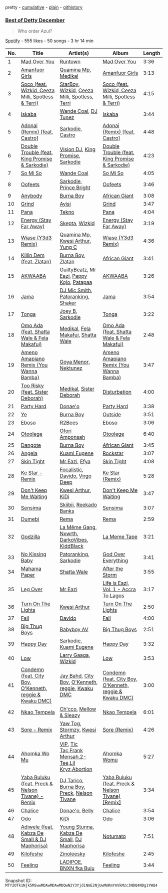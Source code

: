 pretty - [cumulative](/playlists/cumulative/37i9dQZF1DX3s0fi1qwiiS.md) - [plain](/playlists/plain/37i9dQZF1DX3s0fi1qwiiS) - [githistory](https://github.githistory.xyz/mackorone/spotify-playlist-archive/blob/main/playlists/plain/37i9dQZF1DX3s0fi1qwiiS)

### [Best of Detty December](https://open.spotify.com/playlist/37i9dQZF1DX3s0fi1qwiiS)

> Who order Azul?

[Spotify](https://open.spotify.com/user/spotify) - 555 likes - 50 songs - 3 hr 14 min

| No. | Title | Artist(s) | Album | Length |
|---|---|---|---|---|
| 1 | [Mad Over You](https://open.spotify.com/track/1jloWdvMh9nwHUu3mag8CL) | [Runtown](https://open.spotify.com/artist/6mMtnxEQkYoY5FfJIQ9Rhb) | [Mad Over You](https://open.spotify.com/album/1BeDVLt8DTIIN3jSLK5V78) | 3:36 |
| 2 | [Amanfuor Girls](https://open.spotify.com/track/01q9VZfRk6bCEe2jgx64tN) | [Quamina Mp](https://open.spotify.com/artist/7lv12RUXorFKjX5hKtNwUw), [Medikal](https://open.spotify.com/artist/0pPz4oYqGp2Co2Sx7ORiYL) | [Amanfuor Girls](https://open.spotify.com/album/1NU6M9KwNpddbZGa1xqlBi) | 3:13 |
| 3 | [Soco \(feat\. Wizkid, Ceeza Milli, Spotless & Terri\)](https://open.spotify.com/track/1KpBtWSI9dlv0RjtzvF1BD) | [StarBoy](https://open.spotify.com/artist/6w2IGYYbcQENdjdjU2IFo4), [Wizkid](https://open.spotify.com/artist/3tVQdUvClmAT7URs9V3rsp), [Ceeza Milli](https://open.spotify.com/artist/11b21KVATwG7LgLPiD3a1A), [Spotless](https://open.spotify.com/artist/7zd8O0lGS5sHftyvnhtWD1), [Terri](https://open.spotify.com/artist/6h3iqdnfBKV2jRhUJz0oto) | [Soco \(feat\. Wizkid, Ceeza Milli, Spotless & Terri\)](https://open.spotify.com/album/5pJAx43ygdhq0uKb0MABEo) | 4:15 |
| 4 | [Iskaba](https://open.spotify.com/track/1GuLgNKd4lrI1vugkxMCAX) | [Wande Coal](https://open.spotify.com/artist/1fYVmAFB7sC7eDoF3mJXla), [DJ Tunez](https://open.spotify.com/artist/64oW4P0vsDhlorOxZKQi6a) | [Iskaba](https://open.spotify.com/album/0Xv3hpglXQQXDw1927aJvu) | 3:44 |
| 5 | [Adonai \(Remix\) \[feat\. Castro\]](https://open.spotify.com/track/6y4nqlHb6WXmHkv3Pa7n3P) | [Sarkodie](https://open.spotify.com/artist/01DTVE3KmoPogPZaOvMqO8), [Castro](https://open.spotify.com/artist/030V4chwvYtlwnEfrA3oh3) | [Adonai \(Remix\) \[feat\. Castro\]](https://open.spotify.com/album/4xXYqG9l4l7XmuxrNebCyY) | 4:48 |
| 6 | [Double Trouble \(feat\. King Promise & Sarkodie\)](https://open.spotify.com/track/024Si0VrgGuslpbud96tnX) | [Vision DJ](https://open.spotify.com/artist/7GfpJld16SWfiFALBo3qB8), [King Promise](https://open.spotify.com/artist/4tIKaxUmpXzshok2yCnwdf), [Sarkodie](https://open.spotify.com/artist/01DTVE3KmoPogPZaOvMqO8) | [Double Trouble \(feat\. King Promise & Sarkodie\)](https://open.spotify.com/album/7fyUYO50TXvcsbVQa4kcC9) | 4:23 |
| 7 | [So Mi So](https://open.spotify.com/track/2KG2MggKHSVTKR8nLJX8DV) | [Wande Coal](https://open.spotify.com/artist/1fYVmAFB7sC7eDoF3mJXla) | [So Mi So](https://open.spotify.com/album/3CFZlHqQYt2gEKKc3PcP2Z) | 4:05 |
| 8 | [Oofeets](https://open.spotify.com/track/45RekOWSS4MBAvWPXPJNbr) | [Sarkodie](https://open.spotify.com/artist/01DTVE3KmoPogPZaOvMqO8), [Prince Bright](https://open.spotify.com/artist/4kybQvaEJGDlOo7ZsSjwPv) | [Oofeets](https://open.spotify.com/album/4YhDsLqC5mqUIYuNIdfM1y) | 3:46 |
| 9 | [Anybody](https://open.spotify.com/track/44SSviC4R1TkAdsyptjDpE) | [Burna Boy](https://open.spotify.com/artist/3wcj11K77LjEY1PkEazffa) | [African Giant](https://open.spotify.com/album/34vlTd4355ddD4q9pPsoqF) | 3:08 |
| 10 | [Grind](https://open.spotify.com/track/2wN5MOqC1C9UeUjw4Z4DPo) | [Ayisi](https://open.spotify.com/artist/1MGX3ZU8JMwM05waT6BBvU) | [Grind](https://open.spotify.com/album/59IqtbSMonpFQaM1WngQig) | 3:47 |
| 11 | [Pana](https://open.spotify.com/track/0gP7Te7U3COCvn2d9kJMaT) | [Tekno](https://open.spotify.com/artist/6IhG3Yxm3UW98jhyBvrIut) | [Pana](https://open.spotify.com/album/0kWZevuaj7QcFXEoAfqzuV) | 4:04 |
| 12 | [Energy \(Stay Far Away\)](https://open.spotify.com/track/11RIJRbBfyLlJut96itSFd) | [Skepta](https://open.spotify.com/artist/2p1fiYHYiXz9qi0JJyxBzN), [Wizkid](https://open.spotify.com/artist/3tVQdUvClmAT7URs9V3rsp) | [Energy \(Stay Far Away\)](https://open.spotify.com/album/6c2FMAZeFKi8pui6dlZqXB) | 3:19 |
| 13 | [Wiase \(Y3d3 Remix\)](https://open.spotify.com/track/4eGieXDwiQ1RL980VAcQ5p) | [Quamina Mp](https://open.spotify.com/artist/7lv12RUXorFKjX5hKtNwUw), [Kwesi Arthur](https://open.spotify.com/artist/52iM1kP5BpnLypZ0VtrpyY), [Yung C](https://open.spotify.com/artist/4AmyHrK5ftoTr4qYrFGTlW) | [Wiase \(Y3d3 Remix\)](https://open.spotify.com/album/5iKIckXV57WUQ3LC6Ejd5x) | 4:36 |
| 14 | [Killin Dem \(feat\. Zlatan\)](https://open.spotify.com/track/3a7ziOOO3Cbuv6BMXrj0wU) | [Burna Boy](https://open.spotify.com/artist/3wcj11K77LjEY1PkEazffa), [Zlatan](https://open.spotify.com/artist/4mSWNal2Ixxf1zrXSTLoep) | [African Giant](https://open.spotify.com/album/34vlTd4355ddD4q9pPsoqF) | 3:41 |
| 15 | [AKWAABA](https://open.spotify.com/track/7rzqupSdvmgFqdKYBfNfOa) | [GuiltyBeatz](https://open.spotify.com/artist/5DCdWXQ0QHQYlok4KK97em), [Mr Eazi](https://open.spotify.com/artist/4TAoP0f9OuWZUesao43xUW), [Pappy Kojo](https://open.spotify.com/artist/05wqlCGQReohsxStVBR052), [Patapaa](https://open.spotify.com/artist/2IiQaWRKteXMGLUcdHLBO9) | [AKWAABA](https://open.spotify.com/album/5oDtmoFdP9LuzNO4rVF4uj) | 3:26 |
| 16 | [Jama](https://open.spotify.com/track/59qTPQbGwetpMucsi03W97) | [DJ Mic Smith](https://open.spotify.com/artist/55vSMtCiV6fMgUMh9TEl6i), [Patoranking](https://open.spotify.com/artist/2hKQc001G7ggs3ZyxMdkGq), [Shaker](https://open.spotify.com/artist/7ArAbdLBhHHZbkJI4cfndo) | [Jama](https://open.spotify.com/album/080VXLloTgqny7EUtmZ05Z) | 3:54 |
| 17 | [Tonga](https://open.spotify.com/track/7ceisg9MpCeJoLaoPfyu0V) | [Joey B](https://open.spotify.com/artist/7ACLUXo71FsLZaKMOPDnEJ), [Sarkodie](https://open.spotify.com/artist/01DTVE3KmoPogPZaOvMqO8) | [Tonga](https://open.spotify.com/album/21RhbIIQ8i06WMDavhdgs8) | 3:22 |
| 18 | [Omo Ada \(feat\. Shatta Wale & Fela Makafui\)](https://open.spotify.com/track/6Oh69XEHxh966heGDz4Yul) | [Medikal](https://open.spotify.com/artist/0pPz4oYqGp2Co2Sx7ORiYL), [Fela Makafui](https://open.spotify.com/artist/5PcgFn6JlRK9gXsSX7i3h3), [Shatta Wale](https://open.spotify.com/artist/42q0rYXtR561ypg1Fcw1PI) | [Omo Ada \(feat\. Shatta Wale & Fela Makafui\)](https://open.spotify.com/album/1MW8m6LL9SvHCI3L8fWtQp) | 2:48 |
| 19 | [Ameno Amapiano Remix \(You Wanna Bamba\)](https://open.spotify.com/track/4iwiYqzoLImJraKQ9Pf2I2) | [Goya Menor](https://open.spotify.com/artist/4TWOviIGJMWH79dyovGkaX), [Nektunez](https://open.spotify.com/artist/4n7aqhk0RIdeWKkBxvhN72) | [Ameno Amapiano Remix \(You Wanna Bamba\)](https://open.spotify.com/album/6831TJYXJuShA212mn1yVi) | 3:47 |
| 20 | [Too Risky \(feat\. Sister Deborah\)](https://open.spotify.com/track/6yksWuhZ3s7KH7sfZp50x4) | [Medikal](https://open.spotify.com/artist/0pPz4oYqGp2Co2Sx7ORiYL), [Sister Deborah](https://open.spotify.com/artist/3RM7YoeiC3yijn8k8uCGA7) | [Disturbation](https://open.spotify.com/album/0j9IMbrY6McGzdOemNlIr6) | 4:00 |
| 21 | [Party Hard](https://open.spotify.com/track/0S0qKgHu2CCL3MjPo3HMl5) | [Donae'o](https://open.spotify.com/artist/3xcx9CcYTM4M1890B8o9Bp) | [Party Hard](https://open.spotify.com/album/4HkdumZIdnXHQMYgwtG1VV) | 3:38 |
| 22 | [Ye](https://open.spotify.com/track/3FskQrDXcY24ur2fCvz35O) | [Burna Boy](https://open.spotify.com/artist/3wcj11K77LjEY1PkEazffa) | [Outside](https://open.spotify.com/album/26du6obYLeY1vf6xIJ1l0D) | 3:51 |
| 23 | [Eboso](https://open.spotify.com/track/0l0aDiPRoexmDiJum6ZycI) | [R2Bees](https://open.spotify.com/artist/0LFsP7WPfu5inz9a1amcE4) | [Eboso](https://open.spotify.com/album/7m5MA1XE7UUn2eoRBIWHzP) | 3:06 |
| 24 | [Otoolege](https://open.spotify.com/track/1osCJSONOQ0CNEKYGp7XfQ) | [Ofori Amponsah](https://open.spotify.com/artist/5JZrKd8FCWdpkGwn6iEkXg) | [Otoolege](https://open.spotify.com/album/3AinuC1JTj3edgaFFqTWvS) | 6:40 |
| 25 | [Dangote](https://open.spotify.com/track/07XZZTucIfMyOSnkF0GPWJ) | [Burna Boy](https://open.spotify.com/artist/3wcj11K77LjEY1PkEazffa) | [African Giant](https://open.spotify.com/album/34vlTd4355ddD4q9pPsoqF) | 3:45 |
| 26 | [Angela](https://open.spotify.com/track/0pPaHAsyHLYt45J42IXKuG) | [Kuami Eugene](https://open.spotify.com/artist/0GGKrcPOlBkmBzQDf2Ogkl) | [Rockstar](https://open.spotify.com/album/36YUG83DWnCl46Xwsad6lb) | 3:07 |
| 27 | [Skin Tight](https://open.spotify.com/track/43C8ga8Z7MkOc1TmEzXcJ3) | [Mr Eazi](https://open.spotify.com/artist/4TAoP0f9OuWZUesao43xUW), [Efya](https://open.spotify.com/artist/1dlInrJwE0KSP9hZ0ALsI6) | [Skin Tight](https://open.spotify.com/album/0xkIlDRadF78PKqsAS2DSo) | 4:08 |
| 28 | [Ke Star \- Remix](https://open.spotify.com/track/7b3991NnMDhwZRq7C2Cpgc) | [Focalistic](https://open.spotify.com/artist/2GJMSZ7M3D0KyyKRhYgWju), [Davido](https://open.spotify.com/artist/0Y3agQaa6g2r0YmHPOO9rh), [Virgo Deep](https://open.spotify.com/artist/4Ml0ZcVza4oApvqWK8K7wM) | [Ke Star \(Remix\)](https://open.spotify.com/album/0ycU5aDeq22IewMlUF1A66) | 5:28 |
| 29 | [Don't Keep Me Waiting](https://open.spotify.com/track/13TEzGeUmbKSyyZjDv6ygG) | [Kwesi Arthur](https://open.spotify.com/artist/52iM1kP5BpnLypZ0VtrpyY), [KiDi](https://open.spotify.com/artist/14PimM6ohO2gYftuwTam9V) | [Don't Keep Me Waiting](https://open.spotify.com/album/0DwcT9VT9F293ojbvOaVzR) | 3:47 |
| 30 | [Sensima](https://open.spotify.com/track/2tsuHoDRjMTPkibpOkRuq4) | [Skiibii](https://open.spotify.com/artist/72Z2AhMKpxZjLNnPMyinUE), [Reekado Banks](https://open.spotify.com/artist/3bxZkzk0PLHcetO9o4oxXn) | [Sensima](https://open.spotify.com/album/4zpIOgKbJU2MdA0PK6hoeI) | 3:07 |
| 31 | [Dumebi](https://open.spotify.com/track/0SjQBdIddPvKSWxr8vk6QX) | [Rema](https://open.spotify.com/artist/46pWGuE3dSwY3bMMXGBvVS) | [Rema](https://open.spotify.com/album/4l8Gg5qk0QodyJ12SNtdUf) | 2:59 |
| 32 | [Godzilla](https://open.spotify.com/track/1SFIUpNbKHb6IxDv63OB75) | [La Même Gang](https://open.spotify.com/artist/6VmgrXYlQLQ13VxiksWSp6), [Nxwrth](https://open.spotify.com/artist/3p4oUgYWysn2xvj9uUMJnS), [DarkoVibes](https://open.spotify.com/artist/5a3kizlLAxR0P6qZEti8T8), [KiddBlack](https://open.spotify.com/artist/3vQvbO6Fd24F5StyZp1UMH) | [La Meme Tape](https://open.spotify.com/album/1Z1jf4jHbpESMcYcAZkzdT) | 3:21 |
| 33 | [No Kissing Baby](https://open.spotify.com/track/16ygpIPe2ClOoOypX6QAuH) | [Patoranking](https://open.spotify.com/artist/2hKQc001G7ggs3ZyxMdkGq), [Sarkodie](https://open.spotify.com/artist/01DTVE3KmoPogPZaOvMqO8) | [God Over Everything](https://open.spotify.com/album/3QD26z4Ces1OCiVqPhn87R) | 3:41 |
| 34 | [Mahama Paper](https://open.spotify.com/track/5vA0BlTP16GqJsieTaPRzp) | [Shatta Wale](https://open.spotify.com/artist/42q0rYXtR561ypg1Fcw1PI) | [After the Storm](https://open.spotify.com/album/6ZFfg3kkBnOK1JKFrVsBm6) | 3:55 |
| 35 | [Leg Over](https://open.spotify.com/track/51psaXOJAkOUdRQrp2Wjsa) | [Mr Eazi](https://open.spotify.com/artist/4TAoP0f9OuWZUesao43xUW) | [Life is Eazi, Vol\. 1 \- Accra To Lagos](https://open.spotify.com/album/0lkYUVhHWfdCp3vBgqitfU) | 3:17 |
| 36 | [Turn On The Lights](https://open.spotify.com/track/6RstYH2vOXeXnz5hj3Ppnv) | [Kwesi Arthur](https://open.spotify.com/artist/52iM1kP5BpnLypZ0VtrpyY) | [Turn On The Lights](https://open.spotify.com/album/7J1jyEOZjy5DJwPk3bXuou) | 2:50 |
| 37 | [Fall](https://open.spotify.com/track/4ou5xyFUJX4VwX76tw1qb1) | [Davido](https://open.spotify.com/artist/0Y3agQaa6g2r0YmHPOO9rh) | [Fall](https://open.spotify.com/album/49EjkUgoE70dxKcXXd9szs) | 4:00 |
| 38 | [Big Thug Boys](https://open.spotify.com/track/64f7mZuEkeNeKOuzSjrIGm) | [Babyboy AV](https://open.spotify.com/artist/5p1CMGIDFgalZneW5P1EwX) | [Big Thug Boys](https://open.spotify.com/album/79PtaeN11NuACxUaeipBom) | 2:51 |
| 39 | [Happy Day](https://open.spotify.com/track/2CwQ6rEsoirjV8nu33BVyy) | [Sarkodie](https://open.spotify.com/artist/01DTVE3KmoPogPZaOvMqO8), [Kuami Eugene](https://open.spotify.com/artist/0GGKrcPOlBkmBzQDf2Ogkl) | [Happy Day](https://open.spotify.com/album/4qJhOsV4i9fi8blINlt8Qk) | 3:32 |
| 40 | [Low](https://open.spotify.com/track/4GW2SIyvB5fy8xtK1eO8PS) | [Larry Gaaga](https://open.spotify.com/artist/62s0EsXQNJEwy8fKZ386VU), [Wizkid](https://open.spotify.com/artist/3tVQdUvClmAT7URs9V3rsp) | [Low](https://open.spotify.com/album/5ml5qP7IbT2FDujhSNpSRT) | 3:53 |
| 41 | [Condemn \(feat\. City Boy, O'Kenneth, reggie & Kwaku DMC\)](https://open.spotify.com/track/5aFLIpPbYSIQWCxyDvBjqP) | [Jay Bahd](https://open.spotify.com/artist/0Q7yvULFrthrEzwtn5hRcw), [City Boy](https://open.spotify.com/artist/2ppps0iwSdww4cfepGnscr), [O'Kenneth](https://open.spotify.com/artist/3EyOT8FSuINDoWYHfm8TIM), [reggie](https://open.spotify.com/artist/08gM7TMuG3DTBmWUuH0w8T), [Kwaku DMC](https://open.spotify.com/artist/4gP93834jVbocef9R42gQz) | [Condemn \(feat\. City Boy, O'Kenneth, reggie & Kwaku DMC\)](https://open.spotify.com/album/6Xxe0hBs5HEpSpSMvkR91d) | 3:00 |
| 42 | [Nkao Tempela](https://open.spotify.com/track/7JtWy2vvKVXLaymyTXUJ0K) | [Ch'cco](https://open.spotify.com/artist/2j4WQI5RTNgyEd7wbDTRe1), [Mellow & Sleazy](https://open.spotify.com/artist/5MJ5f1XKD9yu7aWfG8OGjz) | [Nkao Tempela](https://open.spotify.com/album/3D1mDVYQeABd8ZXUiyKVQE) | 6:01 |
| 43 | [Sore \- Remix](https://open.spotify.com/track/3qqpV4EqQ3TPSYPHOom3I6) | [Yaw Tog](https://open.spotify.com/artist/2Dqt6WjEca8WcZuGiUcYDd), [Stormzy](https://open.spotify.com/artist/2SrSdSvpminqmStGELCSNd), [Kwesi Arthur](https://open.spotify.com/artist/52iM1kP5BpnLypZ0VtrpyY) | [Sore \(Remix\)](https://open.spotify.com/album/3duGoq617U2FfeRi7U1Nkc) | 4:26 |
| 44 | [Ahomka Wo Mu](https://open.spotify.com/track/4s5OFaXyadqE9uTaNYTKQw) | [VIP](https://open.spotify.com/artist/38wGnQ9uC7XyV0TFHaEiO4), [Tic Tac,Frank Mensah,2\-Tee,Lil Kryz,Abortion](https://open.spotify.com/artist/373YE3CDdFni3txqURZTch) | [Ahomka Womu](https://open.spotify.com/album/0ZLnF0wKad2yVZl2EjOnpG) | 5:27 |
| 45 | [Yaba Buluku \(feat\. Preck & Nelson Tivane\) \- Remix](https://open.spotify.com/track/3KD8PhFfq5zQBAwwRvzG1i) | [DJ Tarico](https://open.spotify.com/artist/33CYyUywVRqTra6IdaQ35H), [Burna Boy](https://open.spotify.com/artist/3wcj11K77LjEY1PkEazffa), [Preck](https://open.spotify.com/artist/1ViWe4OarzndzcN2wptVEY), [Nelson Tivane](https://open.spotify.com/artist/5DuNvp03Q7ROGfaGoJDP9S) | [Yaba Buluku \(feat\. Preck & Nelson Tivane\) \[Remix\]](https://open.spotify.com/album/1vc9def4aoS2RJZJzyw5Vi) | 3:34 |
| 46 | [Chalice](https://open.spotify.com/track/189NJ59FgEoGzBnyKZzreG) | [Donae'o](https://open.spotify.com/artist/3xcx9CcYTM4M1890B8o9Bp), [Belly](https://open.spotify.com/artist/0FOWNUFHPnMy0vOw1siGqi) | [Chalice](https://open.spotify.com/album/2rSg6SEnAxqaokg6egTGU6) | 3:54 |
| 47 | [Odo](https://open.spotify.com/track/2KqVNeDwxcfNaXQFJvNnmf) | [KiDi](https://open.spotify.com/artist/14PimM6ohO2gYftuwTam9V) | [Odo](https://open.spotify.com/album/5FoQYJCY5hZcVO4TkAxUxv) | 3:06 |
| 48 | [Adiwele \(feat\. Kabza De Small & DJ Maphorisa\)](https://open.spotify.com/track/2dTQe0W5KXs6TNVV7yi2oS) | [Young Stunna](https://open.spotify.com/artist/6WQFTzqYHmh8Ph2X0L0QLQ), [Kabza De Small](https://open.spotify.com/artist/1bNjWBFWsAAzZSR59lRdpR), [DJ Maphorisa](https://open.spotify.com/artist/0mMqD2uqwvCjFvlzo6ayGi) | [Notumato](https://open.spotify.com/album/4ojp3TfH4piWMEvqJ7Foge) | 7:51 |
| 49 | [Kilofeshe](https://open.spotify.com/track/78OD9RZjAyQcfsAigmRuGs) | [Zinoleesky](https://open.spotify.com/artist/6Kp3KWPiVgi33DkJqo9T4g) | [Kilofeshe](https://open.spotify.com/album/4rcjl8nuXNh4cZDaavVoib) | 2:45 |
| 50 | [Feeling](https://open.spotify.com/track/29e2gdZN35wxeGgDtkXjIa) | [LADIPOE](https://open.spotify.com/artist/379IT6Szv0zgnw4xrdu4mu), [BNXN fka Buju](https://open.spotify.com/artist/3zaDigUwjHvjOkSn0NDf9x) | [Feeling](https://open.spotify.com/album/7HUbrb8z5gdwm9OoPEDh5A) | 3:44 |

Snapshot ID: `MTY2OTk1Njk5MSwwMDAwMDAwMDQwN2Y3YjdiNmE2NjUwMmRmYmVkMzc3NDQ4NDg1YWQ4`
